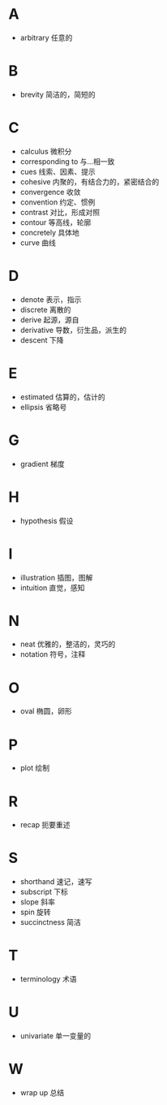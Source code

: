 # A
- arbitrary 任意的

# B
- brevity 简洁的，简短的

# C
- calculus 微积分
- corresponding to 与...相一致
- cues 线索、因素、提示
- cohesive 内聚的，有结合力的，紧密结合的
- convergence 收敛	
- convention 约定、惯例
- contrast 对比，形成对照
- contour 等高线，轮廓
- concretely 具体地
- curve 曲线

# D
- denote 表示，指示
- discrete 离散的
- derive 起源，源自
- derivative 导数，衍生品，派生的
- descent 下降

# E
- estimated 估算的，估计的
- ellipsis 省略号

# G
- gradient 梯度

# H
- hypothesis 假设

# I
- illustration 插图，图解
- intuition 直觉，感知


# N
- neat 优雅的，整洁的，灵巧的
- notation 符号，注释

# O
- oval 椭圆，卵形


# P
- plot 绘制

# R
- recap 扼要重述

# S
- shorthand 速记，速写
- subscript 下标
- slope 斜率
- spin 旋转
- succinctness 简洁

# T
- terminology 术语

# U
- univariate 单一变量的

# W
- wrap up 总结

